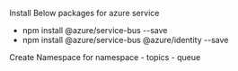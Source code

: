    Install Below packages for azure service

 - npm install @azure/service-bus --save
 - npm install @azure/service-bus @azure/identity --save



 Create Namespace 
 for namespace 
    - topics
    - queue
    